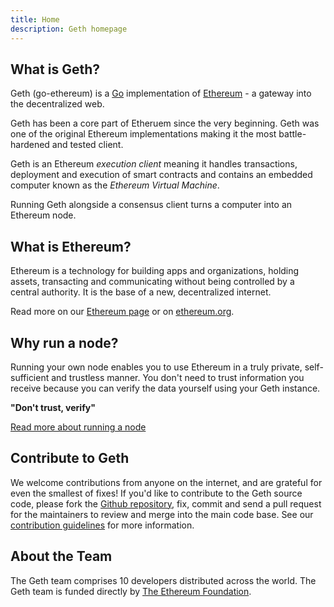 ```yaml
---
title: Home
description: Geth homepage
---
```


## What is Geth?

Geth (go-ethereum) is a [Go](https://go.dev/) implementation of [Ethereum](http://ethereum.org) - a gateway into the decentralized web.

Geth has been a core part of Etheruem since the very beginning. Geth was one of the original Ethereum implementations making it the most battle-hardened and tested client.

Geth is an Ethereum _execution client_ meaning it handles transactions, deployment and execution of smart contracts and contains an embedded computer known as the _Ethereum Virtual Machine_.

Running Geth alongside a consensus client turns a computer into an Ethereum node.

## What is Ethereum?

Ethereum is a technology for building apps and organizations, holding assets, transacting and communicating without being controlled by a central authority. It is the base of a new, decentralized internet.

Read more on our [Ethereum page](/ethereum) or on [ethereum.org](http://ethereum.org).

## Why run a node?

Running your own node enables you to use Ethereum in a truly private, self-sufficient and trustless manner. You don't need to trust information you receive because you can verify the data yourself using your Geth instance.

**"Don't trust, verify"**

[Read more about running a node](http://https://ethereum.org/en/run-a-node/#main-content)

## Contribute to Geth

We welcome contributions from anyone on the internet, and are grateful for even the smallest of fixes! If you'd like to contribute to the Geth source code, please fork the [Github repository](https://github.com/ethereum/go-ethereum), fix, commit and send a pull request for the maintainers to review and merge into the main code base. See our [contribution guidelines](/content/docs/developers/contributing.md) for more information.

## About the Team

The Geth team comprises 10 developers distributed across the world. The Geth team is funded directly by [The Ethereum Foundation](https://ethereum.foundation).
